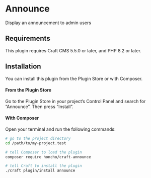 # Announce

Display an announcement to admin users

## Requirements

This plugin requires Craft CMS 5.5.0 or later, and PHP 8.2 or later.

## Installation

You can install this plugin from the Plugin Store or with Composer.

#### From the Plugin Store

Go to the Plugin Store in your project’s Control Panel and search for “Announce”. Then press “Install”.

#### With Composer

Open your terminal and run the following commands:

```bash
# go to the project directory
cd /path/to/my-project.test

# tell Composer to load the plugin
composer require honcho/craft-announce

# tell Craft to install the plugin
./craft plugin/install announce
```
